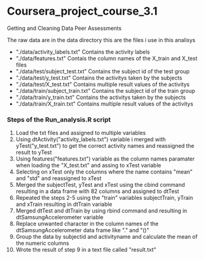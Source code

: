 # Coursera_project_course_3.1
Getting and Cleaning Data Peer Assessments 

The raw data are in the data directory this are the files i use in this analisys

* "./data/activity_labels.txt" Contains the activity labels
* "./data/features.txt" Contais the column names of the X_train and X_test files
* "./data/test/subject_test.txt" Contains the subject id of the test group
* "./data/test/y_test.txt" Contains the activitys taken by the subjects
* "./data/test/X_test.txt" Contains multiple result values of the activitys
* "./data/train/subject_train.txt" Contains the subject id of the train group
* "./data/train/y_train.txt" Contains the activitys taken by the subjects
* "./data/train/X_train.txt" Contains multiple result values of the activitys

### Steps of the Run_analysis.R script

1. Load the txt files and assigned to multiple variables
2. Using dtActivity("activity_labels.txt") variable i merged with yTest("y_test.txt") to get the correct activity names and reassigned the result to yTest
3. Using features("features.txt") variable as the column names paramater when loading the  "X_test.txt" and assing to xTest variable
4. Selecting on xTest only the columns where the name contains "mean" and "std" and reassigned to xTest
5. Merged the subjectTest, yTest and xTest using the cbind command resulting in a data frame with 82 columns and assigned to dtTest
6. Repeated the steps 2-5 using the "train" variables subjectTrain, yTrain and xTrain resulting in dtTrain variable
7. Merged dtTest and dtTrain by using rbind command and resulting in dtSamsungAccelerometer variable
8. Replace unwanted character in the column names of the dtSamsungAccelerometer data frame like "." and "()"
9. Group the data by subjectid and activityname and calculate the mean of the numeric columns
10. Wrote the result of step 9 in a text file called "result.txt"
